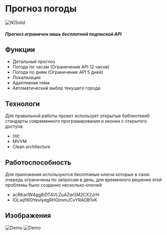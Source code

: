 # Прогноз погоды

![N|Solid](https://cdn-icons-png.flaticon.com/512/3845/3845731.png "Прогноз погоды") 


##### Прогноз ограничен лишь бесплатной подпиской API



## Функции
- Детальный прогноз
- Погода по часам (Ограничение API 12 часов)
- Погода по дням (Ограничение API 5 дней)
- Локализация
- Адаптивная тема
- Автоматический выбор текущего города

## Технологи

Для правильной работы проект использует открытые библиотекиб стандарты современного програмирования и иконки с открытого доступа

- Hilt
- MVVM
- Clean architecture

## Работоспособность


Для приложения используются бесплтаные ключи которые в свою очередь ограничены по запросам в день, для временного решения этой проблемы было созданно несколько ключей
- acRKarlW4gg8iDT4VLZuAZwGM2CX2JrH
- IOLwjfW0YevlydgRHGlmmJCvYRAOB1vK

## Изображения
![Demo](https://i.ibb.co/ZHzhr9R/imgonline-com-ua-Auto-Enrich-suys-Dhw-DDwc-DHS.png "Demo")
![Demo](https://github.com/Maandraj/WeatherAvito/blob/weather/Demo.png?raw=true)


